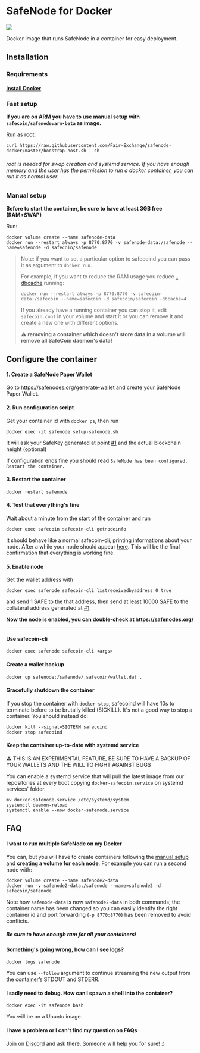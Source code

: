 # SafeNode for Docker
[![](https://images.microbadger.com/badges/version/safecoin/safenode.svg)](https://hub.docker.com/r/safecoin/safenode)

Docker image that runs SafeNode in a container for easy deployment.

## Installation
### Requirements
#### [Install Docker](https://docs.docker.com/get-docker/)

### Fast setup
**If you are on ARM you have to use manual setup with `safecoin/safenode:arm-beta` as image.**

Run as root:
```
curl https://raw.githubusercontent.com/Fair-Exchange/safenode-docker/master/boostrap-host.sh | sh
```
###### root is needed for swap creation and systemd service. If you have enough memory and the user has the permission to run a docker container, you can run it as normal user.

### Manual setup
**Before to start the container, be sure to have at least 3GB free (RAM+SWAP)**

Run:
```
docker volume create --name safenode-data
docker run --restart always -p 8770:8770 -v safenode-data:/safenode --name=safenode -d safecoin/safenode
```

> Note: if you want to set a particular option to safecoind you can pass it as argument to `docker run`.
>
> For example, if you want to reduce the RAM usage you reduce [-dbcache](https://github.com/Fair-Exchange/safecoin/blob/master/doc/reducing-memory-usage.md) running:
>
> ```
> docker run --restart always -p 8770:8770 -v safecoin-data:/safecoin --name=safecoin -d safecoin/safecoin -dbcache=4
> ```
>
> If you already have a running container you can stop it, edit `safecoin.conf` in your volume and start it or you can remove it and create a new one with different options.
>
> **:warning: removing a container which doesn't store data in a volume will remove all SafeCoin daemon's data!**

## Configure the container

#### 1. Create a SafeNode Paper Wallet
Go to https://safenodes.org/generate-wallet and create your SafeNode Paper Wallet.

#### 2. Run configuration script
Get your container id with `docker ps`, then run
```
docker exec -it safenode setup-safenode.sh
```

It will ask your SafeKey generated at point [#1](#1-Create-a-SafeNode-Paper-Wallet) and the actual blockchain height (optional)

If configuration ends fine you should read `SafeNode has been configured. Restart the container.`

#### 3. Restart the container
```
docker restart safenode
```

#### 4. Test that everything's fine
Wait about a minute from the start of the container and run
```
docker exec safecoin safecoin-cli getnodeinfo
```
It should behave like a normal safecoin-cli, printing informations about your node. After a while your node should appear [here](https://safenodes.org/). This will be the final confirmation that everything is working fine.

#### 5. Enable node
Get the wallet address with
```
docker exec safenode safecoin-cli listreceivedbyaddress 0 true
```
and send 1 SAFE to the that address, then send at least 10000 SAFE to the collateral address generated at [#1](#1-Create-a-SafeNode-Paper-Wallet).

**Now the node is enabled, you can double-check at https://safenodes.org/**

---
#### Use safecoin-cli
```
docker exec safenode safecoin-cli <args>
```

#### Create a wallet backup
```
docker cp safenode:/safenode/.safecoin/wallet.dat .
```

#### Gracefully shutdown the container
If you stop the container with `docker stop`, safecoind will have 10s to terminate before to be brutally killed (SIGKILL). It's not a good way to stop a container. You should instead do:
```
docker kill --signal=SIGTERM safecoind
docker stop safecoind
```

#### Keep the container up-to-date with systemd service
:warning: THIS IS AN EXPERIMENTAL FEATURE, BE SURE TO HAVE A BACKUP OF YOUR WALLETS AND THE WILL TO FIGHT AGAINST BUGS

You can enable a systemd service that will pull the latest image from our repositories at every boot copying `docker-safecoin.service` on systemd services' folder.
```
mv docker-safenode.service /etc/systemd/system
systemctl daemon-reload
systemctl enable --now docker-safenode.service
```

## FAQ
#### I want to run multiple SafeNode on my Docker
You can, but you will have to create containers following the [manual setup](#Manual-setup) and **creating a volume for each node**. For example you can run a second node with:
```
docker volume create --name safenode2-data
docker run -v safenode2-data:/safenode --name=safenode2 -d safecoin/safenode
```
Note how `safenode-data` is now `safenode2-data` in both commands; the container name has been changed so you can easily identify the right container id and port forwarding (`-p 8770:8770`) has been removed to avoid conflicts.

##### Be sure to have enough ram for all your containers!
#### Something's going wrong, how can I see logs?
```
docker logs safenode
```
You can use `--follow` argument to continue streaming the new output from the container’s STDOUT and STDERR.

#### I sadly need to debug. How can I spawn a shell into the container?
```
docker exec -it safenode bash
```
You will be on a Ubuntu image.

#### I have a problem or I can't find my question on FAQs
Join on [Discord](https://discord.gg/c6hWAkQ) and ask there. Someone will help you for sure! :)
